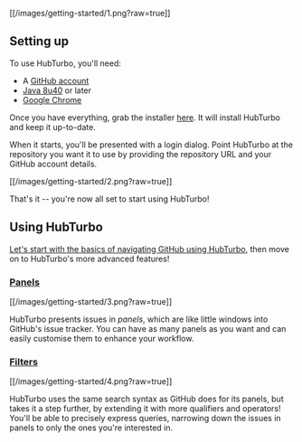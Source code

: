 [[/images/getting-started/1.png?raw=true]]

Setting up
---
To use HubTurbo, you'll need:

- A [GitHub account](https://github.com/login)
- [Java 8u40](http://www.oracle.com/technetwork/java/javase/downloads/index.html) or later
- [Google Chrome](http://www.google.com/chrome/)

Once you have everything, grab the installer [here](https://github.com/HubTurbo/AutoUpdater/releases/download/V0.9.0/HubTurbo.jar). It will install HubTurbo and keep it up-to-date.

When it starts, you'll be presented with a login dialog. Point HubTurbo at the repository you want it to use by providing the repository URL and your GitHub account details.

[[/images/getting-started/2.png?raw=true]]

That's it -- you're now all set to start using HubTurbo!

Using HubTurbo
---
[Let's start with the basics of navigating GitHub using HubTurbo](https://github.com/HubTurbo/HubTurbo/wiki/UI-Basics), then move on to HubTurbo's more advanced features!

### [Panels](https://github.com/HubTurbo/HubTurbo/wiki/Working-with-Panels)

[[/images/getting-started/3.png?raw=true]]

HubTurbo presents issues in *panels*, which are like little windows into GitHub's issue tracker. You can have as many panels as you want and can easily customise them to enhance your workflow.

### [Filters](https://github.com/HubTurbo/HubTurbo/wiki/Filtering-Issues)

[[/images/getting-started/4.png?raw=true]]

HubTurbo uses the same search syntax as GitHub does for its panels, but takes it a step further, by extending it with more qualifiers and operators! You'll be able to precisely express queries, narrowing down the issues in panels to only the ones you're interested in.